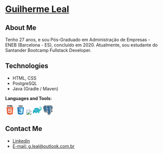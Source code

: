  # <a href="https://www.linkedin.com/in/guilherme-leal-7b866418b//">Guilherme Leal</a>

## About Me

Tenho 27 anos, e sou Pós-Graduado em Administração de Empresas - ENEB (Barcelona - ES), concluído em 2020. Atualmente, sou estudante do Santander Bootcamp Fullstack Developer. 
<br>

## Technologies

- HTML, CSS
- PostgreSQL
- Java (Gradle / Maven)

**Languages and Tools:**  

<code><img height="30" src="https://raw.githubusercontent.com/github/explore/80688e429a7d4ef2fca1e82350fe8e3517d3494d/topics/html/html.png"></code>
<code><img height="30" src="https://raw.githubusercontent.com/github/explore/80688e429a7d4ef2fca1e82350fe8e3517d3494d/topics/css/css.png"></code>
<code><img height="30" src="https://dicasdejava.com.br/images/logo-java.png"></code>
<code><img height="30" src="https://raw.githubusercontent.com/github/explore/59009b1589a883459c0ae19044e3e7e3ec0c4e0a/topics/gradle/gradle.png"></code>
<code><img height="30" src="https://raw.githubusercontent.com/github/explore/80688e429a7d4ef2fca1e82350fe8e3517d3494d/topics/postgresql/postgresql.png"></code>


##  Contact Me

- <a href="https://www.linkedin.com/in/guilherme-leal-7b866418b//" target="blank" rel="noopener noreferrer">Linkedin</a>
- <a href="mailto:g.leal@outlook.com.br" target="blank" rel="noopener noreferrer">E-mail: g.leal@outlook.com.br</a>
  </div>

